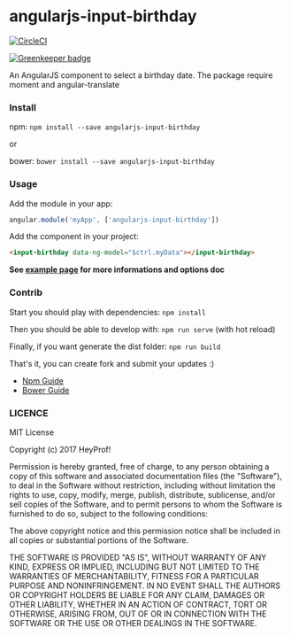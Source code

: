 
# angularjs-input-birthday

[![CircleCI][badge-circleci-img]][badge-circleci-lnk]

[![Greenkeeper badge](https://badges.greenkeeper.io/heyprof/angularjs-input-birthday.svg)](https://greenkeeper.io/)

An AngularJS component to select a birthday date. The package require moment and angular-translate

### Install

npm: `npm install --save angularjs-input-birthday`

or

bower: `bower install --save angularjs-input-birthday`

### Usage

Add the module in your app:

```javascript
angular.module('myApp', ['angularjs-input-birthday'])
```

Add the component in your project:

```html
<input-birthday data-ng-model="$ctrl.myData"></input-birthday>
```

**See [example page](https://heyprof.github.io/angularjs-input-birthday/) for more informations and options doc**

### Contrib

Start you should play with dependencies: `npm install`

Then you should be able to develop with: `npm run serve` (with hot reload)

Finally, if you want generate the dist folder: `npm run build`

That's it, you can create fork and submit your updates :)

- [Npm Guide](https://docs.npmjs.com/getting-started/publishing-npm-packages)
- [Bower Guide](https://bower.io/docs/creating-packages/)

### LICENCE

MIT License

Copyright (c) 2017 HeyProf!

Permission is hereby granted, free of charge, to any person obtaining a copy
of this software and associated documentation files (the "Software"), to deal
in the Software without restriction, including without limitation the rights
to use, copy, modify, merge, publish, distribute, sublicense, and/or sell
copies of the Software, and to permit persons to whom the Software is
furnished to do so, subject to the following conditions:

The above copyright notice and this permission notice shall be included in all
copies or substantial portions of the Software.

THE SOFTWARE IS PROVIDED "AS IS", WITHOUT WARRANTY OF ANY KIND, EXPRESS OR
IMPLIED, INCLUDING BUT NOT LIMITED TO THE WARRANTIES OF MERCHANTABILITY,
FITNESS FOR A PARTICULAR PURPOSE AND NONINFRINGEMENT. IN NO EVENT SHALL THE
AUTHORS OR COPYRIGHT HOLDERS BE LIABLE FOR ANY CLAIM, DAMAGES OR OTHER
LIABILITY, WHETHER IN AN ACTION OF CONTRACT, TORT OR OTHERWISE, ARISING FROM,
OUT OF OR IN CONNECTION WITH THE SOFTWARE OR THE USE OR OTHER DEALINGS IN THE
SOFTWARE.

[site]: https://heyprof.github.io/angularjs-input-birthday/

[badge-circleci-img]: https://circleci.com/gh/heyprof/angularjs-input-birthday/tree/master.svg?style=svg
[badge-circleci-lnk]: https://circleci.com/gh/heyprof/angularjs-input-birthday/tree/master

